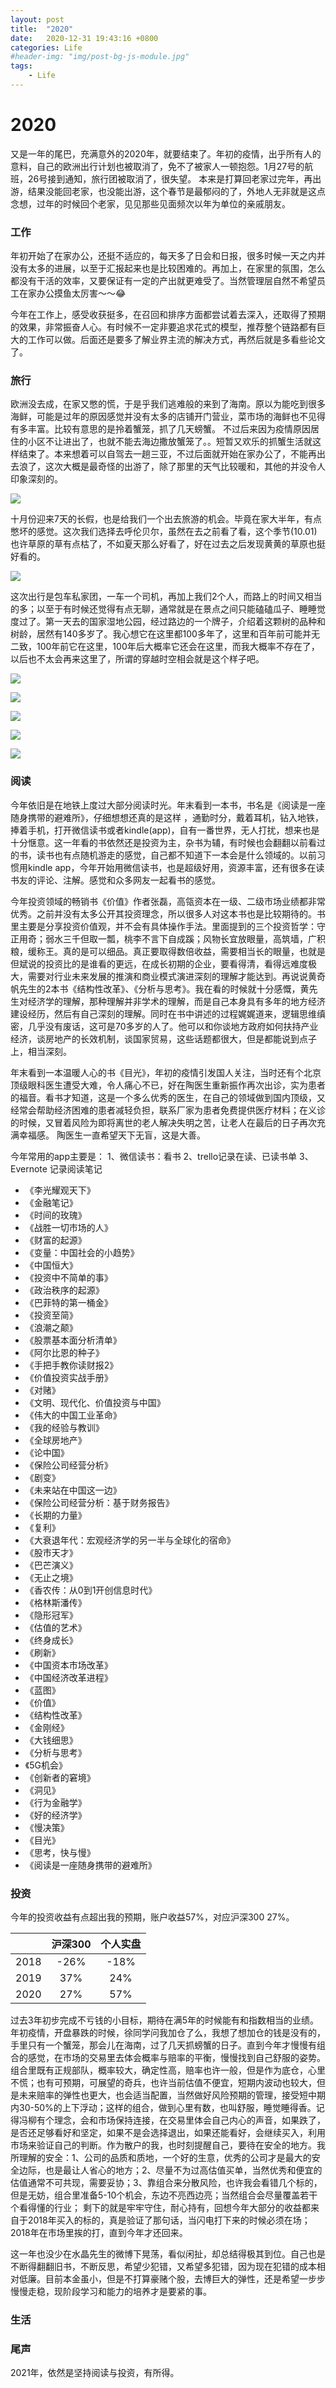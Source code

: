 ```yaml
---
layout: post
title:  "2020"
date:   2020-12-31 19:43:16 +0800
categories: Life
#header-img: "img/post-bg-js-module.jpg"
tags:
    - Life
---
```



# 2020


又是一年的尾巴，充满意外的2020年，就要结束了。年初的疫情，出乎所有人的意料，自己的欧洲出行计划也被取消了，免不了被家人一顿抱怨。1月27号的航班，26号接到通知，旅行团被取消了，很失望。
本来是打算回老家过完年，再出游，结果没能回老家，也没能出游，这个春节是最郁闷的了，外地人无非就是这点念想，过年的时候回个老家，见见那些见面频次以年为单位的亲戚朋友。


### 工作

年初开始了在家办公，还挺不适应的，每天多了日会和日报，很多时候一天之内并没有太多的进展，以至于汇报起来也是比较困难的。再加上，在家里的氛围，怎么都没有干活的效率，又要保证有一定的产出就更难受了。当然管理层自然不希望员工在家办公摸鱼太厉害～～😂

今年在工作上，感受收获挺多，在召回和排序方面都尝试着去深入，还取得了预期的效果，非常振奋人心。有时候不一定非要追求花式的模型，推荐整个链路都有巨大的工作可以做。后面还是要多了解业界主流的解决方式，再然后就是多看些论文了。


### 旅行

欧洲没去成，在家又憋的慌，于是乎我们逃难般的来到了海南。原以为能吃到很多海鲜，可能是过年的原因感觉并没有太多的店铺开门营业，菜市场的海鲜也不见得有多丰富。比较有意思的是拎着蟹笼，抓了几天螃蟹。
不过后来因为疫情原因居住的小区不让进出了，也就不能去海边撒放蟹笼了。。短暂又欢乐的抓蟹生活就这样结束了。本来想着可以自驾去一趟三亚，不过后面就开始在家办公了，不能再出去浪了，这次大概是最奇怪的出游了，除了那里的天气比较暖和，其他的并没令人印象深刻的。

![](/img/article/2020/IMG_0895.jpeg)


十月份迎来7天的长假，也是给我们一个出去旅游的机会。毕竟在家大半年，有点憋坏的感觉。这次我们选择去呼伦贝尔，虽然在去之前看了看，这个季节(10.01)也许草原的草有点枯了，不如夏天那么好看了，好在过去之后发现黄黄的草原也挺好看的。

![](/img/article/2020/IMG_2058.jpeg)

这次出行是包车私家团，一车一个司机，再加上我们2个人，而路上的时间又相当的多；以至于有时候还觉得有点无聊，通常就是在景点之间只能磕磕瓜子、睡睡觉度过了。第一天去的国家湿地公园，经过路边的一个牌子，介绍着这颗树的品种和树龄，居然有140多岁了。我心想它在这里都100多年了，这里和百年前可能并无二致，100年前它在这里，100年后大概率它还会在这里，而我大概率不存在了，以后也不太会再来这里了，所谓的穿越时空相会就是这个样子吧。

![](/img/article/2020/IMG_1989.jpeg)

![](/img/article/2020/IMG_2010.jpeg)

![](/img/article/2020/IMG_2043.jpeg)

![](/img/article/2020/IMG_2078.jpeg)

![](/img/article/2020/IMG_1978.jpeg)


### 阅读

今年依旧是在地铁上度过大部分阅读时光。年末看到一本书，书名是《阅读是一座随身携带的避难所》，仔细想想还真的是这样 ，通勤时分，戴着耳机，钻入地铁，捧着手机，打开微信读书或者kindle(app)，自有一番世界，无人打扰，想来也是十分惬意。这一年看的书依然还是投资为主，杂书为辅，有时候也会翻翻以前看过的书，读书也有点随机游走的感觉，自己都不知道下一本会是什么领域的。以前习惯用kindle app，今年开始用微信读书，也是超级好用，资源丰富，还有很多在读书友的评论、注解。感觉和众多网友一起看书的感觉。

今年投资领域的畅销书《价值》作者张磊，高瓴资本在一级、二级市场业绩都非常优秀。之前并没有太多公开其投资理念，所以很多人对这本书也是比较期待的。书里主要是分享投资价值观，并不会有具体操作手法。里面提到的三个投资哲学：守正用奇；弱水三千但取一瓢，桃李不言下自成蹊；风物长宜放眼量，高筑墙，广积粮，缓称王。真的是可以细品。真正要取得数倍收益，需要相当长的眼量，也就是但斌说的投资比的是谁看的更远，在成长初期的企业，要看得清，看得远难度极大，需要对行业未来发展的推演和商业模式演进深刻的理解才能达到。再说说黄奇帆先生的2本书《结构性改革》、《分析与思考》。我在看的时候就十分感慨，黄先生对经济学的理解，那种理解并非学术的理解，而是自己本身具有多年的地方经济建设经历，然后有自己深刻的理解。同时在书中讲述的过程娓娓道来，逻辑思维缜密，几乎没有废话，这可是70多岁的人了。他可以和你谈地方政府如何扶持产业经济，谈房地产的长效机制，谈国家贸易，这些话题都很大，但是都能说到点子上，相当深刻。

年末看到一本温暖人心的书《目光》，年初的疫情引发国人关注，当时还有个北京顶级眼科医生遭受大难，令人痛心不已，好在陶医生重新振作再次出诊，实为患者的福音。看书才知道，这是一个多么优秀的医生，在自己的领域做到国内顶级，又经常会帮助经济困难的患者减轻负担，联系厂家为患者免费提供医疗材料；在义诊的时候，又冒着风险为即将离世的老人解决失明之苦，让老人在最后的日子再次充满幸福感。
陶医生一直希望天下无盲，这是大善。




今年常用的app主要是：
1、微信读书：看书
2、trello记录在读、已读书单
3、Evernote 记录阅读笔记



* 《李光耀观天下》
* 《金融笔记》
* 《时间的玫瑰》
* 《战胜一切市场的人》
* 《财富的起源》
* 《变量：中国社会的小趋势》
* 《中国恒大》
* 《投资中不简单的事》
* 《政治秩序的起源》
* 《巴菲特的第一桶金》
* 《投资至简》
* 《浪潮之颠》
* 《股票基本面分析清单》
* 《阿尔比恩的种子》
* 《手把手教你读财报2》
* 《价值投资实战手册》
* 《对赌》
* 《文明、现代化、价值投资与中国》
* 《伟大的中国工业革命》
* 《我的经验与教训》
* 《全球房地产》
* 《论中国》
* 《保险公司经营分析》
* 《剧变》
* 《未来站在中国这一边》
* 《保险公司经营分析：基于财务报告》
* 《长期的力量》
* 《复利》
* 《大衰退年代：宏观经济学的另一半与全球化的宿命》
* 《股市天才》
* 《巴芒演义》
* 《无止之境》
* 《香农传：从0到1开创信息时代》
* 《格林斯潘传》
* 《隐形冠军》
* 《估值的艺术》
* 《终身成长》
* 《刷新》
* 《中国资本市场改革》
* 《中国经济改革进程》
* 《蓝图》
* 《价值》
* 《结构性改革》
* 《金刚经》
* 《大钱细思》
* 《分析与思考》
* 《5G机会》
* 《创新者的窘境》
* 《洞见》
* 《行为金融学》
* 《好的经济学》
* 《慢决策》
* 《目光》
* 《思考，快与慢》
* 《阅读是一座随身携带的避难所》





### 投资

今年的投资收益有点超出我的预期，账户收益57%，对应沪深300 27%。


||沪深300|个人实盘|
|:--:|:--:|:--:|
|2018|-26%|-18%|
|2019|37%|24%|
|2020|27%|57%|

过去3年初步完成不亏钱的小目标，期待在满5年的时候能有和指数相当的业绩。年初疫情，开盘暴跌的时候，徐同学问我加仓了么，我想了想加仓的钱是没有的，手里只有一个蟹笼，那会儿在海南，过了几天抓螃蟹的日子。直到今年才慢慢有组合的感觉，在市场的交易里去体会概率与赔率的平衡，慢慢找到自己舒服的姿势。
组合里既有正规部队，概率较大，确定性高，赔率也许一般，但是作为底仓，心里不慌；也有可预期，可展望的奇兵，也许当前估值不便宜，短期内波动也较大，但是未来赔率的弹性也更大，也会适当配置，当然做好风险预期的管理，接受短中期内30-50%的上下浮动；这样的组合，做到心里有数，也叫舒服，睡觉睡得香。记得冯柳有个理念，会和市场保持连接，在交易里体会自己内心的声音，如果跌了，是否还足够看好和坚定，如果不是会选择退出，如果还能看好，会继续买入，利用市场来验证自己的判断。作为散户的我，也时刻提醒自己，要待在安全的地方。我所理解的安全：1、公司的品质和质地，一个好的生意，优秀的公司才是最大的安全边际，也是最让人省心的地方；2、尽量不为过高估值买单，当然优秀和便宜的估值通常不可共现，需要妥协；3、靠组合来分散风险，也许我会看错几个标的，但是无妨，组合里准备5-10个机会，东边不亮西边亮；当然组合会尽量覆盖若干个看得懂的行业；
剩下的就是牢牢守住，耐心持有，回想今年大部分的收益都来自于2018年买入的标的，真是验证了那句话，当闪电打下来的时候必须在场；2018年在市场里挨的打，直到今年才还回来。

这一年也没少在水晶先生的微博下晃荡，看似闲扯，却总结得极其到位。自己也是不断得翻翻旧书，不断反思，希望少犯错，又希望多犯错，因为现在犯错的成本相对低廉。目前本金虽小，但是不打算豪赌个股，去博巨大的弹性，还是希望一步步慢慢走稳，现阶段学习和能力的培养才是要紧的事。


### 生活


### 尾声

2021年，依然是坚持阅读与投资，有所得。




